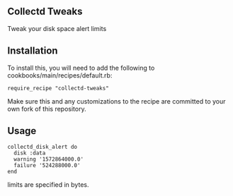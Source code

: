 ## Collectd Tweaks

Tweak your disk space alert limits

## Installation

To install this, you will need to add the following to cookbooks/main/recipes/default.rb:

    require_recipe "collectd-tweaks"
    
Make sure this and any customizations to the recipe are committed to your own fork of this 
repository.

## Usage

    collectd_disk_alert do
      disk :data
      warning '1572864000.0'
      failure '524288000.0'
    end

limits are specified in bytes.
